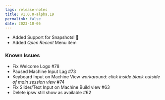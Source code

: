 ```yaml
---
tags: release-notes
title: v1.0.0-alpha.19
permalink: false
date: 2023-10-05
---
```


- Added Support for Snapshots! 🥳
- Added _Open Recent_ Menu item

### Known Issues

- Fix Welcome Logo #78
- Paused Machine Input Lag #73
- Keyboard Input on Machine View _workaround: click inside black outside of main session view_ #74
- Fix Slider/Text Input on Machine Build view #63
- Delete ipsw still show as available #62

